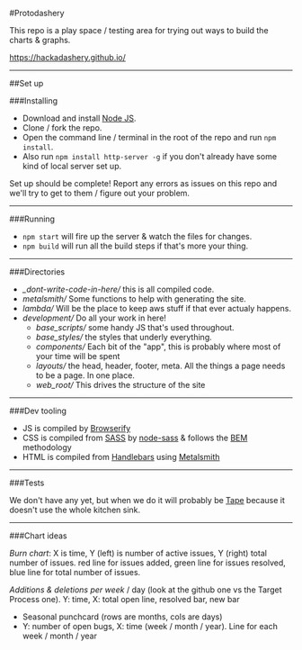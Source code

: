 #Protodashery

This repo is a play space / testing area for trying out ways to build the charts & graphs.

https://hackadashery.github.io/

---

##Set up

###Installing

 - Download and install [Node JS](https://nodejs.org).
 - Clone / fork the repo.
 - Open the command line / terminal in the root of the repo and run `npm install`.
 - Also run `npm install http-server -g` if you don't already have some kind of local server set up.

Set up should be complete! Report any errors as issues on this repo and we'll try to get to them / figure out your problem.

---

###Running

 - `npm start` will fire up the server & watch the files for changes.
 - `npm build` will run all the build steps if that's more your thing.

---

###Directories 

 - *_dont-write-code-in-here/* this is all compiled code.
 - *metalsmith/* Some functions to help with generating the site.
 - *lambda/* Will be the place to keep aws stuff if that ever actualy happens.
 - *development/* Do all your work in here!
    - *base_scripts/* some handy JS that's used throughout.
    - *base_styles/* the styles that underly everything.
    - *components/* Each bit of the "app", this is probably where most of your time will be spent
    - *layouts/* the head, header, footer, meta. All the things a page needs to be a page. In one place.
    - *web_root/* This drives the structure of the site

---

###Dev tooling

 - JS is compiled by [Browserify](http://browserify.org/)
 - CSS is compiled from [SASS](http://sass-lang.com/) by [node-sass](https://github.com/sass/node-sass) & follows the [BEM](https://css-tricks.com/bem-101/) methodology
 - HTML is compiled from [Handlebars](http://handlebarsjs.com/) using [Metalsmith](http://www.metalsmith.io/)

---

###Tests

We don't have any yet, but when we do it will probably be [Tape](https://github.com/substack/tape) because it doesn't use the whole kitchen sink.

---

###Chart ideas

*Burn chart*: X is time, Y (left) is number of active issues, Y (right) total number of issues. red line for issues added, green line for issues resolved, blue line for total number of issues.
 
*Additions & deletions per week* / day (look at the github one vs the Target Process one). Y: time, X: total open line, resolved bar, new bar

 - Seasonal punchcard (rows are months, cols are days)
 - Y: number of open bugs, X: time (week / month / year). Line for each week / month / year
